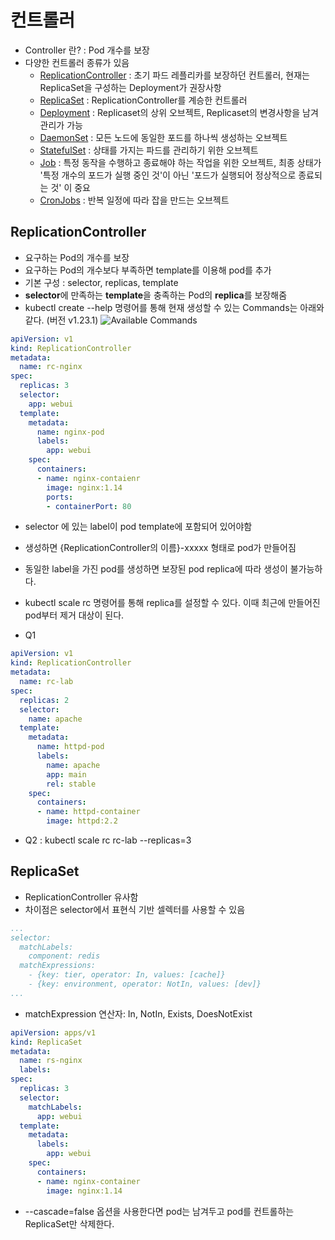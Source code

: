# 컨트롤러

* Controller 란? : Pod 개수를 보장
* 다양한 컨트롤러 종류가 있음
  * [ReplicationController](https://kubernetes.io/ko/docs/concepts/workloads/controllers/replicationcontroller) : 초기 파드 레플리카를 보장하던 컨트롤러, 현재는 ReplicaSet을 구성하는 Deployment가 권장사항
  * [ReplicaSet](https://kubernetes.io/ko/docs/concepts/workloads/controllers/replicaset) : ReplicationController를 계승한 컨트롤러
  * [Deployment](https://kubernetes.io/ko/docs/concepts/workloads/controllers/deployment) : Replicaset의 상위 오브젝트, Replicaset의 변경사항을 남겨 관리가 가능
  * [DaemonSet](https://kubernetes.io/ko/docs/concepts/workloads/controllers/daemonset) : 모든 노드에 동일한 포드를 하나씩 생성하는 오브젝트
  * [StatefulSet](https://kubernetes.io/ko/docs/concepts/workloads/controllers/statefulset/) : 상태를 가지는 파드를 관리하기 위한 오브젝트
  * [Job](https://kubernetes.io/ko/docs/concepts/workloads/controllers/job/) : 특정 동작을 수행하고 종료해야 하는 작업을 위한 오브젝트, 최종 상태가 '특정 개수의 포드가 실행 중인 것'이 아닌 '포드가 실행되어 정상적으로 종료되는 것' 이 중요
  * [CronJobs](https://kubernetes.io/ko/docs/concepts/workloads/controllers/cron-jobs/) : 반복 일정에 따라 잡을 만드는 오브젝트

## ReplicationController

* 요구하는 Pod의 개수를 보장
* 요구하는 Pod의 개수보다 부족하면 template를 이용해 pod를 추가
* 기본 구성 : selector, replicas, template
* **selector**에 만족하는 **template**을 충족하는 Pod의 **replica**를 보장해줌
* kubectl create --help 명령어를 통해 현재 생성할 수 있는 Commands는 아래와 같다. (버전 v1.23.1)
![Available Commands](https://lh3.googleusercontent.com/pw/AM-JKLUnvYuE0o27c4M7i0gAU5fV5-F21mZg9uTYM6O0dDwKCvql22Y68-f4qbVr-lnbgcw48qVsxVBmdec7zy0VjDO6NUBw523qQyL-RAq2BqJxyDGv1Olz8fjm2TbAb1FaUhKZF1hEANmJfNkel3ImRe9_JQ=w635-h336-no?authuser=0)

```yaml
apiVersion: v1
kind: ReplicationController
metadata:
  name: rc-nginx
spec:
  replicas: 3
  selector:
    app: webui
  template:
    metadata:
      name: nginx-pod
      labels:
        app: webui
    spec:
      containers:
      - name: nginx-contaienr
        image: nginx:1.14
        ports:
        - containerPort: 80
```

* selector 에 있는 label이 pod template에 포함되어 있어야함
* 생성하면 {ReplicationController의 이름}-xxxxx 형태로 pod가 만들어짐
* 동일한 label을 가진 pod를 생성하면 보장된 pod replica에 따라 생성이 불가능하다.
* kubectl scale rc 명령어를 통해 replica를 설정할 수 있다. 이때 최근에 만들어진 pod부터 제거 대상이 된다.

* Q1

```yaml
apiVersion: v1
kind: ReplicationController
metadata:
  name: rc-lab
spec:
  replicas: 2
  selector:
    name: apache
  template:
    metadata:
      name: httpd-pod
      labels:
        name: apache
        app: main
        rel: stable
    spec:
      containers:
      - name: httpd-container
        image: httpd:2.2
```

* Q2 : kubectl scale rc rc-lab --replicas=3

## ReplicaSet

* ReplicationController 유사함
* 차이점은 selector에서 표현식 기반 셀렉터를 사용할 수 있음

```yaml
...
selector:
  matchLabels:
    component: redis
  matchExpressions:
    - {key: tier, operator: In, values: [cache]}
    - {key: environment, operator: NotIn, values: [dev]}
...
```

* matchExpression 연산자: In, NotIn, Exists, DoesNotExist

```yaml
apiVersion: apps/v1
kind: ReplicaSet
metadata:
  name: rs-nginx
  labels:
spec:
  replicas: 3
  selector:
    matchLabels:
      app: webui
  template:
    metadata:
      labels:
        app: webui
    spec:
      containers:
      - name: nginx-container
        image: nginx:1.14
```

* --cascade=false 옵션을 사용한다면 pod는 남겨두고 pod를 컨트롤하는  ReplicaSet만 삭제한다.